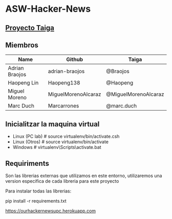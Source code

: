 # ASW-Hacker-News

## [Proyecto Taiga](https://tree.taiga.io/project/haopeng-asw-hacker-news-projects/timeline)

## Miembros
| Name | Github | Taiga |
| --- | --- | --- |
| Adrian Braojos | adrian-braojos | @Braojos |
| Haopeng Lin | Haopeng138 | @Haopeng |
| Miguel Moreno | MiguelMorenoAlcaraz | @MiguelMorenoAlcaraz |
| Marc Duch | Marcarrones | @marc.duch |

## Inicialitzar la maquina virtual
* Linux (PC lab) \# source virtualenv/bin/activate.csh
* Linux (Otros)  \# source virtualenv/bin/activate
* Windows        \# virtualenv\Scripts\activate.bat

## Requiriments

Son las librerias externas que utilizamos en este entorno, utilizaremos una version especifica de cada libreria para este proyecto 

Para instalar todas las librerias:

pip install -r requirements.txt

https://ourhackernewsupc.herokuapp.com

